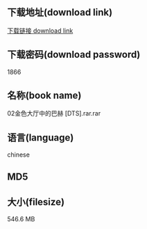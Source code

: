 ## 下载地址(download link)
[下载链接 download link](https://voluble-croquembouche-d321dc.netlify.app/?s=02%E9%87%91%E8%89%B2%E5%A4%A7%E5%8E%85%E4%B8%AD%E7%9A%84%E5%B7%B4%E8%B5%AB+%5BDTS%5D.rar)

## 下载密码(download password)
1866

## 名称(book name)
02金色大厅中的巴赫 [DTS].rar.rar

## 语言(language)
chinese

## MD5


## 大小(filesize)
546.6 MB
